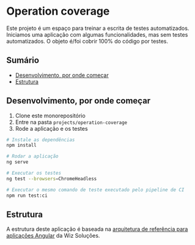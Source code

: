 <!-- omit in toc -->
# Operation coverage

Este projeto é um espaço para treinar a escrita de testes automatizados. Iniciamos uma aplicação com algumas funcionalidades, mas sem testes automatizados. O objeto é/foi cobrir 100% do código por testes.

<!-- omit in toc -->
## Sumário

- [Desenvolvimento, por onde começar](#desenvolvimento-por-onde-começar)
- [Estrutura](#estrutura)

## Desenvolvimento, por onde começar

1. Clone este monorepositório
2. Entre na pasta `projects/operation-coverage`
3. Rode a aplicação e os testes

```bash
# Instale as dependências
npm install

# Rodar a aplicação
ng serve

# Executar os testes
ng test --browsers=ChromeHeadless

# Executar o mesmo comando de teste executado pelo pipeline de CI
npm run test:ci
```

## Estrutura

A estrutura deste aplicação é baseada na [arquitetura de referência para aplicações Angular](https://github.com/wizsolucoes/angular-starter) da Wiz Soluções.
